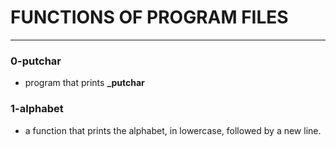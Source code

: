
# FUNCTIONS OF PROGRAM FILES
---

### 0-putchar
- program that prints **_putchar**

### 1-alphabet
- a function that prints the alphabet, in lowercase, followed by a new line.
